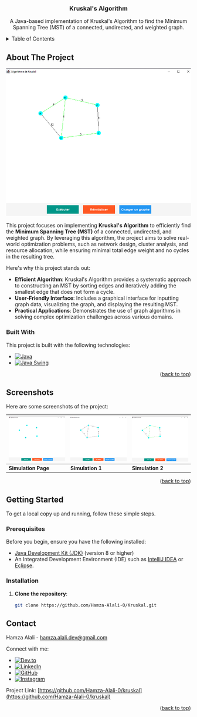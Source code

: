 <a id="readme-top"></a>

<!-- PROJECT LOGO -->
<br />
<div align="center">


  <h3 align="center">Kruskal's Algorithm</h3>

  <p align="center">
    A Java-based implementation of Kruskal's Algorithm to find the Minimum Spanning Tree (MST) of a connected, undirected, and weighted graph.
  </p>
</div>

<!-- TABLE OF CONTENTS -->
<details>
  <summary>Table of Contents</summary>
  <ol>
    <li>
      <a href="#about-the-project">About The Project</a>
      <ul>
        <li><a href="#built-with">Built With</a></li>
      </ul>
    </li>
    <li><a href="#screenshots">Screenshots</a></li>
    <li>
      <a href="#getting-started">Getting Started</a>
      <ul>
        <li><a href="#prerequisites">Prerequisites</a></li>
        <li><a href="#installation">Installation</a></li>
      </ul>
    </li>
    <li><a href="#contact">Contact</a></li>
  </ol>
</details>

<!-- ABOUT THE PROJECT -->
## About The Project

<a href="https://github.com/Hamza-Alali-0/Kruskal">
    <img src="Assets/example3.png" alt="Home Page" width="600">
</a>

This project focuses on implementing **Kruskal's Algorithm** to efficiently find the **Minimum Spanning Tree (MST)** of a connected, undirected, and weighted graph. By leveraging this algorithm, the project aims to solve real-world optimization problems, such as network design, cluster analysis, and resource allocation, while ensuring minimal total edge weight and no cycles in the resulting tree.

Here's why this project stands out:
- **Efficient Algorithm**: Kruskal's Algorithm provides a systematic approach to constructing an MST by sorting edges and iteratively adding the smallest edge that does not form a cycle.
- **User-Friendly Interface**: Includes a graphical interface for inputting graph data, visualizing the graph, and displaying the resulting MST.
- **Practical Applications**: Demonstrates the use of graph algorithms in solving complex optimization challenges across various domains.

### Built With

This project is built with the following technologies:

* [![Java][Java.com]][Java-url]
* [![Java Swing][Java-Swing.com]][Java-Swing-url]

<!-- Reference-style links for images -->
[Java.com]: https://img.shields.io/badge/Java-ED8B00?style=for-the-badge&logo=openjdk&logoColor=white
[Java-url]: https://www.java.com/
[Java-Swing.com]: https://img.shields.io/badge/Java_Swing-ED8B00?style=for-the-badge&logo=java&logoColor=white
[Java-Swing-url]: https://docs.oracle.com/javase/tutorial/uiswing/

<p align="right">(<a href="#readme-top">back to top</a>)</p>

<!-- SCREENSHOTS -->
## Screenshots

Here are some screenshots of the project:

| ![Home Page][home-screenshot] | ![Simulation 1][example1-screenshot] | ![Simulation 2][example2-screenshot] |
|-------------------------------|--------------------------------------|--------------------------------------|
| **Simulation Page**                 | **Simulation 1**                    | **Simulation 2**                    |

<!-- Reference-style links for images -->
[home-screenshot]: Assets/example1.png
[example1-screenshot]: Assets/example2.png
[example2-screenshot]: Assets/example3.png

<p align="right">(<a href="#readme-top">back to top</a>)</p>

<!-- GETTING STARTED -->
## Getting Started

To get a local copy up and running, follow these simple steps.

### Prerequisites

Before you begin, ensure you have the following installed:
- [Java Development Kit (JDK)](https://www.oracle.com/java/technologies/javase-downloads.html) (version 8 or higher)
- An Integrated Development Environment (IDE) such as [IntelliJ IDEA](https://www.jetbrains.com/idea/) or [Eclipse](https://www.eclipse.org/downloads/).

### Installation

1. **Clone the repository**:
   ```sh
   git clone https://github.com/Hamza-Alali-0/Kruskal.git

   
<a id="contact"></a>
## Contact

Hamza Alali - [hamza.alali.dev@gmail.com](mailto:hamza.alali.dev@gmail.com)


Connect with me:
- <a href="https://dev.to/@hamzaalali0" target="_blank"><img src="https://img.shields.io/badge/dev.to-0A0A0A?style=for-the-badge&logo=dev.to&logoColor=white" alt="Dev.to"></a>
- <a href="https://www.linkedin.com/in/hamza--alali" target="_blank"><img src="https://img.shields.io/badge/LinkedIn-0077B5?style=for-the-badge&logo=linkedin&logoColor=white" alt="LinkedIn"></a>
- <a href="https://github.com/hamza-alali-0" target="_blank"><img src="https://img.shields.io/badge/GitHub-100000?style=for-the-badge&logo=github&logoColor=white" alt="GitHub"></a>
- <a href="https://www.instagram.com/alalihamza.0/" target="_blank"><img src="https://img.shields.io/badge/Instagram-E4405F?style=for-the-badge&logo=instagram&logoColor=white" alt="Instagram"></a>

Project Link: [https://github.com/Hamza-Alali-0/kruskal](https://github.com/Hamza-Alali-0/kruskal)

<p align="right">(<a href="#readme-top">back to top</a>)</p>
   
